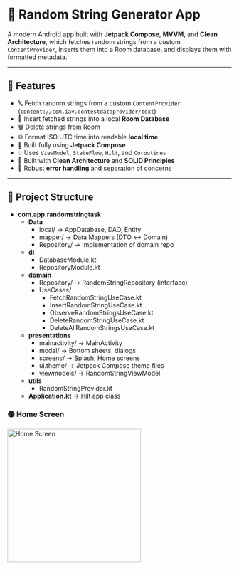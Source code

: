 # 📱 Random String Generator App

A modern Android app built with **Jetpack Compose**, **MVVM**, and **Clean Architecture**, which fetches random strings from a custom `ContentProvider`, inserts them into a Room database, and displays them with formatted metadata.

---

## 🚀 Features

- 🔤 Fetch random strings from a custom `ContentProvider` (`content://com.iav.contestdataprovider/text`)
- 🧠 Insert fetched strings into a local **Room Database**
- 🗑️ Delete strings from Room 
- 🌐 Format ISO UTC time into readable **local time**
- 🎨 Built fully using **Jetpack Compose**
- 💡 Uses `ViewModel`, `StateFlow`, `Hilt`, and `Coroutines`
- 📐 Built with **Clean Architecture** and **SOLID Principles**
- 🧩 Robust **error handling** and separation of concerns

---



## 🧱 Project Structure

- **com.app.randomstringtask**
  - **Data**
    - local/ → AppDatabase, DAO, Entity
    - mapper/ → Data Mappers (DTO ↔ Domain)
    - Repository/ → Implementation of domain repo
  - **di**
    - DatabaseModule.kt
    - RepositoryModule.kt
  - **domain**
    - Repository/ → RandomStringRepository (interface)
    - UseCases/
      - FetchRandomStringUseCase.kt
      - InsertRandomStringUseCase.kt
      - ObserveRandomStringsUseCase.kt
      - DeleteRandomStringUseCase.kt
      - DeleteAllRandomStringsUseCase.kt
  - **presentations**
    - mainactivity/ → MainActivity
    - modal/ → Bottom sheets, dialogs
    - screens/ → Splash, Home screens
    - ui.theme/ → Jetpack Compose theme files
    - viewmodels/ → RandomStringViewModel
  - **utils**
    - RandomStringProvider.kt
  - **Application.kt** → Hilt app class


### 🟢 Home Screen
<img src="https://github.com/user-attachments/assets/c046c036-7c2c-4a6e-bf59-12b4ba51b976" alt="Home Screen" width="300"/>



